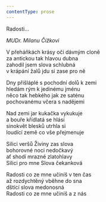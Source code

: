 ```yaml
---
contentType: prose
---
```


Radosti…

_MUDr. Milanu Čížkovi_

V přeháňkách krásy oči dávným cloně  
za antickou tak hlavou dubna  
zahodil jsem slova schlubná  
v krápání žalů jdu si zase pro ně

  

Dny přišláplé s pochodní dolů k zemi  
hledám rým k jedinému jménu  
něco tak hebkého jak ze saténu  
pochovanému včera s nadějemi

  

Nad zemi jar kukačka vykukuje  
a bouře křídlatá se hlásí  
sinokvět blesků utrhla si  
loudící země co vše přejmenuje

  

Silici veršů Živiny zas slova  
bohorovné noci nedočkavý  
ať shodí mrazné zlatohlavy  
Silici pro mne Slova čekanková

  

Radosti co ze mne učiníš v ten čas  
až rozdychtěný vběhne do sna  
dštící slova medonosná  
Radosti co ze mne učiníš a z nás
